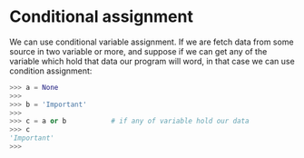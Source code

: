 # Conditional assignment

We can use conditional variable assignment. If we are fetch data from some source in two variable or more, and suppose if we can get any of the variable which hold that data our program will word, in that case we can use condition assignment:

```py
>>> a = None
>>> 
>>> b = 'Important'
>>> 
>>> c = a or b           # if any of variable hold our data
>>> c
'Important'
>>> 
```